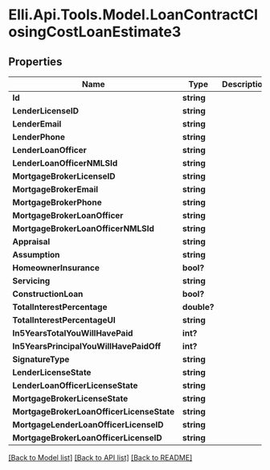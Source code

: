 # Elli.Api.Tools.Model.LoanContractClosingCostLoanEstimate3
## Properties

Name | Type | Description | Notes
------------ | ------------- | ------------- | -------------
**Id** | **string** |  | [optional] 
**LenderLicenseID** | **string** |  | [optional] 
**LenderEmail** | **string** |  | [optional] 
**LenderPhone** | **string** |  | [optional] 
**LenderLoanOfficer** | **string** |  | [optional] 
**LenderLoanOfficerNMLSId** | **string** |  | [optional] 
**MortgageBrokerLicenseID** | **string** |  | [optional] 
**MortgageBrokerEmail** | **string** |  | [optional] 
**MortgageBrokerPhone** | **string** |  | [optional] 
**MortgageBrokerLoanOfficer** | **string** |  | [optional] 
**MortgageBrokerLoanOfficerNMLSId** | **string** |  | [optional] 
**Appraisal** | **string** |  | [optional] 
**Assumption** | **string** |  | [optional] 
**HomeownerInsurance** | **bool?** |  | [optional] 
**Servicing** | **string** |  | [optional] 
**ConstructionLoan** | **bool?** |  | [optional] 
**TotalInterestPercentage** | **double?** |  | [optional] 
**TotalInterestPercentageUI** | **string** |  | [optional] 
**In5YearsTotalYouWillHavePaid** | **int?** |  | [optional] 
**In5YearsPrincipalYouWillHavePaidOff** | **int?** |  | [optional] 
**SignatureType** | **string** |  | [optional] 
**LenderLicenseState** | **string** |  | [optional] 
**LenderLoanOfficerLicenseState** | **string** |  | [optional] 
**MortgageBrokerLicenseState** | **string** |  | [optional] 
**MortgageBrokerLoanOfficerLicenseState** | **string** |  | [optional] 
**MortgageLenderLoanOfficerLicenseID** | **string** |  | [optional] 
**MortgageBrokerLoanOfficerLicenseID** | **string** |  | [optional] 

[[Back to Model list]](../README.md#documentation-for-models) [[Back to API list]](../README.md#documentation-for-api-endpoints) [[Back to README]](../README.md)

